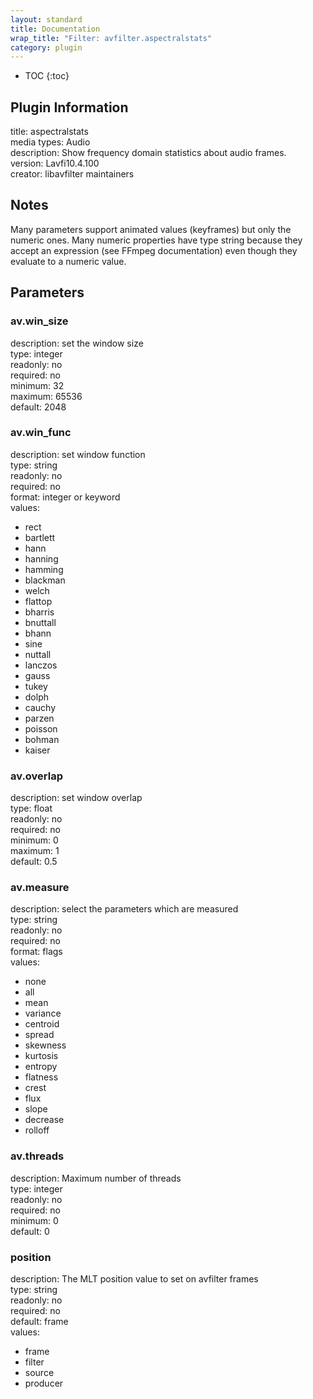 ```yaml
---
layout: standard
title: Documentation
wrap_title: "Filter: avfilter.aspectralstats"
category: plugin
---
```

* TOC
{:toc}

## Plugin Information

title: aspectralstats  
media types:
Audio  
description: Show frequency domain statistics about audio frames.  
version: Lavfi10.4.100  
creator: libavfilter maintainers  

## Notes

Many parameters support animated values (keyframes) but only the numeric ones. Many numeric properties have type string because they accept an expression (see FFmpeg documentation) even though they evaluate to a numeric value.

## Parameters

### av.win_size

  
description:
set the window size  
type: integer  
readonly: no  
required: no  
minimum: 32  
maximum: 65536  
default: 2048  

### av.win_func

  
description:
set window function  
type: string  
readonly: no  
required: no  
format: integer or keyword  
values:  

* rect
* bartlett
* hann
* hanning
* hamming
* blackman
* welch
* flattop
* bharris
* bnuttall
* bhann
* sine
* nuttall
* lanczos
* gauss
* tukey
* dolph
* cauchy
* parzen
* poisson
* bohman
* kaiser

### av.overlap

  
description:
set window overlap  
type: float  
readonly: no  
required: no  
minimum: 0  
maximum: 1  
default: 0.5  

### av.measure

  
description:
select the parameters which are measured  
type: string  
readonly: no  
required: no  
format: flags  
values:  

* none
* all
* mean
* variance
* centroid
* spread
* skewness
* kurtosis
* entropy
* flatness
* crest
* flux
* slope
* decrease
* rolloff

### av.threads

  
description:
Maximum number of threads  
type: integer  
readonly: no  
required: no  
minimum: 0  
default: 0  

### position

  
description:
The MLT position value to set on avfilter frames  
type: string  
readonly: no  
required: no  
default: frame  
values:  

* frame
* filter
* source
* producer

